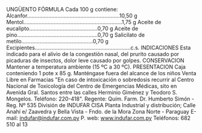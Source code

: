 UNGÜENTO
FÓRMULA
Cada  100  g  contiene:
Alcanfor.............................................................10,50 g
Mentol.................................................................1,75 g
Aceite de eucalipto.............................................0,70 g
Aceite de pino.....................................................0,70 g
Salicilato de metilo...............................................0,70 g
Excipientes...............................................................c.s.
INDICACIONES
Esta  indicado  para  el  alivio  de  la  congestión  nasal, 
del  prurito  causado  por  picaduras  de  insectos,  dolor 
leve  causado  por  golpes.
CONSERVACION
Mantener  a  temperatura  ambiente  (15  ºC  a  30  ºC).
PRESENTACION
Caja  conteniendo  1  pote  x  85  g.
Manténgase  fuera  del  alcance  de  los  niños
Venta  Libre  en  Farmacias
"En caso de intoxicación o sobredosis recurrir al Centro Nacional de 
Toxicología del Centro de Emergencias Médicas, sito en Avenida Gral. 
Santos  entre  las  calles  Herminio  Giménez  y  Teodoro  S.  Mongelos.
Teléfono:  220-418".
Regente: Quím. Farm.
Dr. Humberto Simón - Reg. Nº 535
División de INDUFAR CISA
Planta Industrial y distribución;
Calle Anahí e/ Zaavedra y 
Bella Vista - Fndo. de la Mora
Zona Norte - Paraguay
E-mail: indufar@indufar.com.py
P. web: www.indufar.com.py
Teléfonos: 682 510 al 13